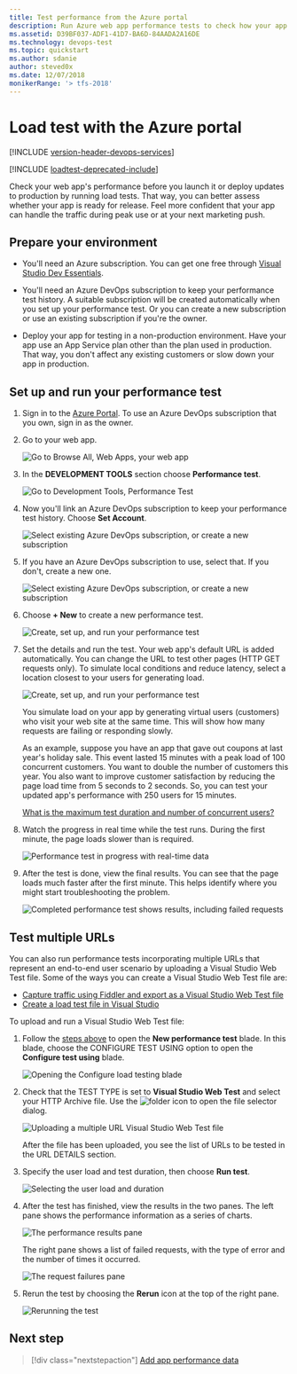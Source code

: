 ```yaml
---
title: Test performance from the Azure portal
description: Run Azure web app performance tests to check how your app handles user load. Measure response time and find failures that might indicate problems.
ms.assetid: D39BF037-ADF1-41D7-BA6D-84AADA2A16DE
ms.technology: devops-test
ms.topic: quickstart
ms.author: sdanie
author: steved0x
ms.date: 12/07/2018
monikerRange: '> tfs-2018'
---
```


# Load test with the Azure portal

[!INCLUDE [version-header-devops-services](../includes/version-header-devops-services.md)] 

[!INCLUDE [loadtest-deprecated-include](../includes/loadtest-deprecated-include.md)]

Check your web app's performance before you launch it or deploy updates to production by running load tests. 
That way, you can better assess whether your app is ready for release. Feel more
confident that your app can handle the traffic during peak use or at your next marketing push.

<a name="preparetests"></a>
## Prepare your environment

* You'll need an Azure subscription. You can get one free through [Visual Studio Dev Essentials](https://visualstudio.microsoft.com/dev-essentials/).

* You'll need an Azure DevOps subscription to keep your performance test history. A suitable subscription will be created 
  automatically when you set up your performance test. Or you can create a new subscription 
  or use an existing subscription if you're the owner. 

* Deploy your app for testing in a non-production environment. 
  Have your app use an App Service plan other than the plan used in production. 
  That way, you don't affect any existing customers or slow down your app in production. 

<a name="singletest"></a>
## Set up and run your performance test

1. Sign in to the [Azure Portal](https://portal.azure.com). 
   To use an Azure DevOps subscription that you own, 
   sign in as the owner.

1. Go to your web app.

   ![Go to Browse All, Web Apps, your web app](media/app-service-web-app-performance-test/azure-np-web-apps.png)

1. In the **DEVELOPMENT TOOLS** section choose **Performance test**.

   ![Go to Development Tools, Performance Test](media/app-service-web-app-performance-test/azure-np-web-app-details-tools-expanded.png)
 
1. Now you'll link an Azure DevOps subscription to keep your performance test history. Choose **Set Account**.

   ![Select existing Azure DevOps subscription, or create a new subscription](media/app-service-web-app-performance-test/azure-np-no-vso-account.png)

1. If you have an Azure DevOps subscription to use, select that. If you don't, create a new one.

   ![Select existing Azure DevOps subscription, or create a new subscription](media/app-service-web-app-performance-test/azure-np-select-vso-account.png)

1. Choose **+ New** to create a new performance test.

   ![Create, set up, and run your performance test](media/app-service-web-app-performance-test/azure-np-select-new-performance-test.png)

1. Set the details and run the test. Your web app's default URL is added automatically. 
   You can change the URL to test other pages (HTTP GET requests only). To simulate local conditions and reduce latency, 
   select a location closest to your users for generating load.

   ![Create, set up, and run your performance test](media/app-service-web-app-performance-test/azure-np-new-performance-test.png)

   You simulate load on your app by generating virtual users (customers) 
   who visit your web site at the same time. This will show how many 
   requests are failing or responding slowly.

   As an example, suppose you have an app that gave out coupons at last year's holiday sale. 
   This event lasted 15 minutes with a peak load of 100 concurrent customers. 
   You want to double the number of customers this year. You also want to improve 
   customer satisfaction by reducing the page load time from 5 seconds to 2 seconds. 
   So, you can test your updated app's performance with 250 users for 15 minutes.

   [What is the maximum test duration and number of concurrent users?](reference-qa.md#qaazure-limits)
   
1. Watch the progress in real time while the test runs. During the first minute, 
   the page loads slower than is required.

   ![Performance test in progress with real-time data](media/app-service-web-app-performance-test/azure-np-running-perf-test.png)

1. After the test is done, view the final results. You can see that the page loads much faster 
   after the first minute. This helps identify where you might start troubleshooting the problem.

   ![Completed performance test shows results, including failed requests](media/app-service-web-app-performance-test/azure-np-perf-test-done.png)

<a name="multitest"></a>
## Test multiple URLs

You can also run performance tests incorporating multiple URLs
that represent an end-to-end user scenario by uploading a Visual
Studio Web Test file. Some of the ways you can create a
Visual Studio Web Test file are:

* [Capture traffic using Fiddler and export as a Visual Studio Web Test file](https://docs.telerik.com/fiddler/Save-And-Load-Traffic/Tasks/VSWebTest)
* [Create a load test file in Visual Studio](run-performance-tests-app-before-release.md)

To upload and run a Visual Studio Web Test file:
 
1. Follow the [steps above](#singletest) to open the **New performance test** blade.
   In this blade, choose the CONFIGURE TEST USING option to open the 
   **Configure test using** blade.  

   ![Opening the Configure load testing blade](media/app-service-web-app-performance-test/multiple-01-authoring-blade.png)

1. Check that the TEST TYPE is set to **Visual Studio Web Test** and select your HTTP Archive file.
   Use the ![folder](media/app-service-web-app-performance-test/multiple-folder-icon.png) icon to open the file selector dialog.

   ![Uploading a multiple URL Visual Studio Web Test file](media/app-service-web-app-performance-test/multiple-01-authoring-blade2.png)

   After the file has been uploaded, you see the list of URLs to be tested in the URL DETAILS section.
 
1. Specify the user load and test duration, then choose **Run test**.

   ![Selecting the user load and duration](media/app-service-web-app-performance-test/multiple-01-authoring-blade3.png)

1. After the test has finished, view the results in the two panes. The left pane
   shows the performance information as a series of charts.

   ![The performance results pane](media/app-service-web-app-performance-test/multiple-01a-results.png)

   The right pane shows a list of failed requests, with the type of error and the number
   of times it occurred.

   ![The request failures pane](media/app-service-web-app-performance-test/multiple-01b-results.png)

1. Rerun the test by choosing the **Rerun** icon at the top of the right pane.

   ![Rerunning the test](media/app-service-web-app-performance-test/multiple-rerun-test.png)

## Next step

> [!div class="nextstepaction"]
> [Add app performance data](get-performance-data-for-load-tests.md)
